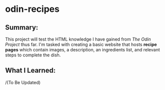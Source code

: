 # odin-recipes
## Summary:
This project will test the HTML knowledge I have gained from *The Odin Project* thus far. I'm tasked with creating a basic website that hosts **recipe pages** which contain images, a description, an ingredients list, and relevant steps to complete the dish.

## What I Learned:
/(To Be Updated)
